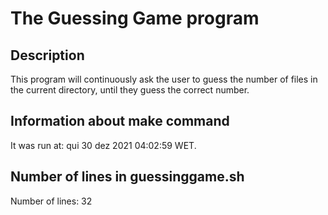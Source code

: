 # The Guessing Game program

## Description
This program will continuously ask the user to guess the number of files in the current directory, until they guess the correct number.

## Information about make command
It was run at: qui 30 dez 2021 04:02:59 WET.

## Number of lines in guessinggame.sh
Number of lines: 32
